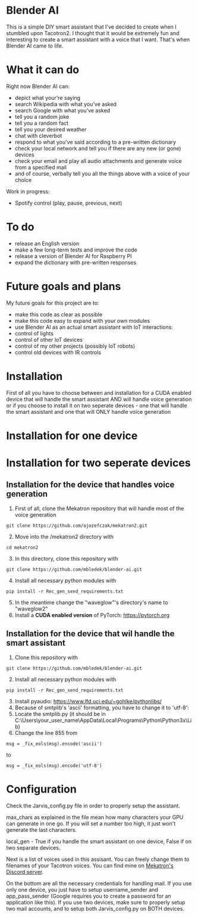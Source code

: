 # Blender AI
This is a simple DIY smart assistant that I've decided to create when I stumbled upon Tacotron2. I thought that it would be extremely fun and interesting to create a smart assistant with a voice that I want. That's when Blender AI came to life. 

# What it can do
Right now Blender AI can:
- depict what your're saying
- search Wikipedia with what you've asked
- search Google with what you've asked
- tell you a random joke
- tell you a random fact
- tell you your desired weather 
- chat with cleverbot
- respond to what you've said according to a pre-written dictionary
- check your local network and tell you if there are any new (or gone) devices
- check your email and play all audio attachments and generate voice from a specified mail
- and of course, verbally tell you all the things above with a voice of your choice

Work in progress:
- Spotify control (play, pause, previous, next)

# To do
- release an English version
- make a few long-term tests and improve the code
- release a version of Blender AI for Raspberry PI
- expand the dictionary with pre-written responses

# Future goals and plans
My future goals for this project are to:
- make this code as clear as possible
- make this code easy to expand with your own modules
- use Blender AI as an actual smart assistant with IoT interactions:
- control of lights
- control of other IoT devices
- control of my other projects (possibly IoT robots)
- control old devices with IR controls

# Installation
First of all you have to choose between and installation for a CUDA enabled device that will handle the smart assistant AND will handle voice generation or if you choose to install it on two seperate devices - one that will handle the smart assistant and one that will ONLY handle voice generation

# Installation for one device

# Installation for two seperate devices

## Installation for the device that handles voice generation
1. First of all, clone the Mekatron repository that will handle most of the voice generation
```
git clone https://github.com/ajozefczak/mekatron2.git
```
2. Move into the /mekatron2 directory with
```
cd mekatron2
```
3. In this directory, clone this repository with
```
git clone https://github.com/mbledek/blender-ai.git
```
4. Install all necessary python modules with
```
pip install -r Rec_gen_send_requirements.txt
```
5. In the meantime change the "waveglow"'s directory's name to "waveglow2"
6. Install a **CUDA enabled version** of PyTorch: https://pytorch.org

## Installation for the device that wil handle the smart assistant
1. Clone this repository with
```
git clone https://github.com/mbledek/blender-ai.git
```
2. Install all necessary python modules with
```
pip install -r Rec_gen_send_requirements.txt
```
3. Install pyaudio: https://www.lfd.uci.edu/~gohlke/pythonlibs/
4. Because of smtplib's 'ascii' formatting, you have to change it to 'utf-8':
5. Locate the smtplib.py (it should be in C:\Users\your_user_name\AppData\Local\Programs\Python\Python3x\Lib)
6. Change the line 855 from
```
msg = _fix_eols(msg).encode('ascii')
```
to
```
msg = _fix_eols(msg).encode('utf-8')
```
# Configuration
Check the Jarvis_config.py file in order to properly setup the assistant.

max_chars as explained in the file mean how many characters your GPU can generate in one go. If you will set a number too high, it just won't generate the last characters.

local_gen - True if you handle the smart assistant on one device, False if on two separate devices.

Next is a list of voices used in this assisant. You can freely change them to filenames of your Tacotron voices. You can find mine on [Mekatron's Discord server](https://discord.gg/S9dmsWBTha).

On the bottom are all the necessary credentials for handling mail. If you use only one device, you just have to setup username_sender and app_pass_sender (Google requires you to create a password for an application like this). If you use two devices, make sure to properly setup two mail accounts, and to setup both Jarvis_config.py on BOTH devices.
